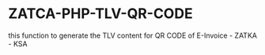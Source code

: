 # ZATCA-PHP-TLV-QR-CODE
this function to generate the TLV content for QR CODE of E-Invoice - ZATKA - KSA

